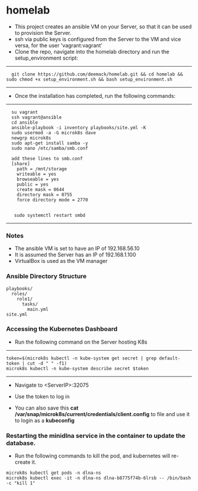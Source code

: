 # homelab
* This project creates an ansible VM on your Server, so that it can be used to provision the Server.
* ssh via public keys is configured from the Server to the VM and vice versa, for the user 'vagrant:vagrant'
* Clone the repo, navigate into the homelab directory and run the setup_environment script:
----
      git clone https://github.com/deemack/homelab.git && cd homelab && sudo chmod +x setup_environment.sh && bash setup_environment.sh
----
* Once the installation has completed, run the following commands:
----
      su vagrant
      ssh vagrant@ansible
      cd ansible
      ansible-playbook -i inventory playbooks/site.yml -K
      sudo usermod -a -G microk8s dave
      newgrp microk8s
      sudo apt-get install samba -y
      sudo nano /etc/samba/smb.conf
      
      add these lines to smb.conf
      [share]
        path = /mnt/storage
        writeable = yes
        browseable = yes
        public = yes
        create mask = 0644
        directory mask = 0755
        force directory mode = 2770
        

       sudo systemctl restart smbd
      
----
      
### Notes
- The ansible VM is set to have an IP of 192.168.56.10
- It is assumed the Server has an IP of 192.168.1.100
- VirtualBox is used as the VM manager

### Ansible Directory Structure
```
playbooks/
  roles/
    role1/
      tasks/
        main.yml
site.yml
```

### Accessing the Kubernetes Dashboard
* Run the following command on the Server hosting K8s  
----
    token=$(microk8s kubectl -n kube-system get secret | grep default-token | cut -d " " -f1)
    microk8s kubectl -n kube-system describe secret $token
----
* Navigate to \<ServerIP>:32075
* Use the token to log in

* You can also save this **cat /var/snap/microk8s/current/credentials/client.config** to file and use it to login as a **kubeconfig**

### Restarting the minidlna service in the container to update the database.
* Run the following commands to kill the pod, and kubernetes will re-create it.
````
microk8s kubectl get pods -n dlna-ns
microk8s kubectl exec -it -n dlna-ns dlna-b8775f74b-6lrsb -- /bin/bash -c "kill 1"
````